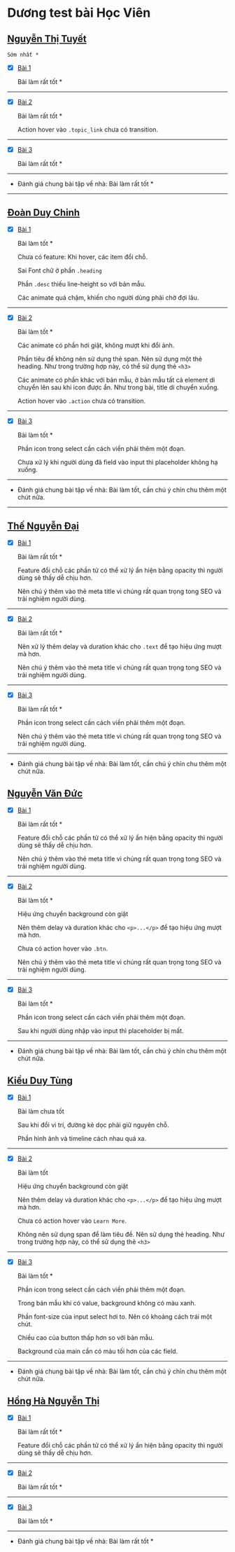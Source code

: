 # Dương test bài Học Viên

## [Nguyễn Thị Tuyết](https://xanhrii.github.io/k2-f8-fullstack-course/rii_day09_css)

    Sớm nhất *

- [x] [Bài 1](https://xanhrii.github.io/k2-f8-fullstack-course/rii_day09_css)

  Bài làm rất tốt \*

---

- [x] [Bài 2](https://xanhrii.github.io/k2-f8-fullstack-course/rii_day09_css)

  Bài làm rất tốt \*

  Action hover vào `.topic_link` chưa có transition.

---

- [x] [Bài 3](https://xanhrii.github.io/k2-f8-fullstack-course/rii_day09_css)

  Bài làm rất tốt \*

---

- Đánh giá chung bài tập về nhà: Bài làm rất tốt \*

---

## [Đoàn Duy Chinh](https://duychinh.github.io/f8-fullstack-KS2/Day-9/exe9.html)

- [x] [Bài 1](https://duychinh.github.io/f8-fullstack-KS2/Day-9/exe9.html)

  Bài làm tốt \*

  Chưa có feature: Khi hover, các item đổi chỗ.

  Sai Font chữ ở phần `.heading`

  Phần `.desc` thiếu line-height so với bản mẫu.

  Các animate quá chậm, khiến cho người dùng phải chờ đợi lâu.

---

- [x] [Bài 2](https://duychinh.github.io/f8-fullstack-KS2/Day-9/exe9.html)

  Bài làm tốt \*

  Các animate có phần hơi giật, không mượt khi đổi ảnh.

  Phần tiêu đề không nên sử dụng thẻ span. Nên sử dụng một thẻ heading. Như trong trường hợp này, có thể sử dụng thẻ `<h3>`

  Các animate có phần khác với bản mẫu, ở bản mẫu tất cả element di chuyển lên sau khi icon được ẩn. Như trong bài, title di chuyển xuống.

  Action hover vào `.action` chưa có transition.

---

- [x] [Bài 3](https://duychinh.github.io/f8-fullstack-KS2/Day-9/exe9.html)

  Bài làm tốt \*

  Phần icon trong select cần cách viền phải thêm một đoạn.

  Chưa xử lý khi người dùng đã field vào input thì placeholder không hạ xuống.

---

- Đánh giá chung bài tập về nhà: Bài làm tốt, cần chú ý chỉn chu thêm một chút nữa.

---

## [Thế Nguyễn Đại](https://daithehh04.github.io/fullstack/day9)

- [x] [Bài 1](https://daithehh04.github.io/fullstack/day9)

  Bài làm rất tốt \*

  Feature đổi chỗ các phần tử có thể xử lý ẩn hiện bằng opacity thì người dùng sẽ thấy dễ chịu hơn.

  Nên chú ý thêm vào thẻ meta title vì chúng rất quan trọng tong SEO và trải nghiệm người dùng.

---

- [x] [Bài 2](https://daithehh04.github.io/fullstack/day9)

  Bài làm rất tốt \*

  Nên xử lý thêm delay và duration khác cho `.text` để tạo hiệu ứng mượt mà hơn.

  Nên chú ý thêm vào thẻ meta title vì chúng rất quan trọng tong SEO và trải nghiệm người dùng.

---

- [x] [Bài 3](https://daithehh04.github.io/fullstack/day9)

  Bài làm rất tốt \*

  Phần icon trong select cần cách viền phải thêm một đoạn.

  Nên chú ý thêm vào thẻ meta title vì chúng rất quan trọng tong SEO và trải nghiệm người dùng.

---

- Đánh giá chung bài tập về nhà: Bài làm tốt, cần chú ý chỉn chu thêm một chút nữa.

## [Nguyễn Văn Đức](https://poyken.github.io/f8-fullstack-k2)

- [x] [Bài 1](https://poyken.github.io/f8-fullstack-k2)

  Bài làm rất tốt \*

  Feature đổi chỗ các phần tử có thể xử lý ẩn hiện bằng opacity thì người dùng sẽ thấy dễ chịu hơn.

  Nên chú ý thêm vào thẻ meta title vì chúng rất quan trọng tong SEO và trải nghiệm người dùng.

---

- [x] [Bài 2](https://poyken.github.io/f8-fullstack-k2)

  Bài làm tốt \*

  Hiệu ứng chuyển background còn giật

  Nên thêm delay và duration khác cho `<p>...</p>` để tạo hiệu ứng mượt mà hơn.

  Chưa có action hover vào `.btn`.

  Nên chú ý thêm vào thẻ meta title vì chúng rất quan trọng tong SEO và trải nghiệm người dùng.

---

- [x] [Bài 3](https://poyken.github.io/f8-fullstack-k2)

  Bài làm tốt \*

  Phần icon trong select cần cách viền phải thêm một đoạn.

  Sau khi người dùng nhập vào input thì placeholder bị mất.

---

- Đánh giá chung bài tập về nhà: Bài làm tốt, cần chú ý chỉn chu thêm một chút nữa.

## [Kiều Duy Tùng](https://stung16.github.io/ex_f8-fullstack/day9)

- [x] [Bài 1](https://stung16.github.io/ex_f8-fullstack/day9)

  Bài làm chưa tốt

  Sau khi đổi vi trí, đường kẻ dọc phải giữ nguyên chỗ.

  Phần hình ảnh và timeline cách nhau quá xa.

---

- [x] [Bài 2](https://stung16.github.io/ex_f8-fullstack/day9)

  Bài làm tốt

  Hiệu ứng chuyển background còn giật

  Nên thêm delay và duration khác cho `<p>...</p>` để tạo hiệu ứng mượt mà hơn.

  Chưa có action hover vào `Learn More`.

  Không nên sử dụng span để làm tiêu đề. Nên sử dụng thẻ heading. Như trong trường hợp này, có thể sử dụng thẻ `<h3>`

---

- [x] [Bài 3](https://stung16.github.io/ex_f8-fullstack/day9)

  Bài làm tốt \*

  Phần icon trong select cần cách viền phải thêm một đoạn.

  Trong bản mẫu khi có value, background không có màu xanh.

  Phần font-size của input select hơi to. Nên có khoảng cách trái một chút.

  Chiều cao của button thấp hơn so với bản mẫu.

  Background của main cần có màu tối hơn của các field.

---

- Đánh giá chung bài tập về nhà: Bài làm tốt, cần chú ý chỉn chu thêm một chút nữa.

## [Hồng Hà Nguyễn Thị](https://stung16.github.io/ex_f8-fullstack/day9)

- [x] [Bài 1](https://ha752002.github.io/f8-fullstack-k2/Exercise/Ex_10-7/ex1/)

  Bài làm rất tốt \*

  Feature đổi chỗ các phần tử có thể xử lý ẩn hiện bằng opacity thì người dùng sẽ thấy dễ chịu hơn.

---

- [x] [Bài 2](https://ha752002.github.io/f8-fullstack-k2/Exercise/Ex_10-7/ex2/)

  Bài làm rất tốt \*

---

- [x] [Bài 3](https://ha752002.github.io/f8-fullstack-k2/Exercise/Ex_10-7/ex3/)

  Bài làm tốt \*

---

- Đánh giá chung bài tập về nhà: Bài làm rất tốt \*
